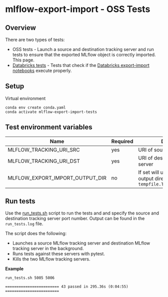 # mlflow-export-import - OSS Tests

## Overview

There are two types of tests:
* OSS tests - Launch a source and destination tracking server and run tests to ensure that the exported MLflow object is correctly imported.
This page.
* [Databricks tests](databricks/README.md) - Tests that check if the [Databricks export-import notebooks](../databricks_notebooks/README.md) execute properly.
## Setup

Virtual environment
```
conda env create conda.yaml
conda activate mlflow-export-import-tests
```

## Test environment variables

|Name | Required | Description|
|-----|----------|---------|
| MLFLOW_TRACKING_URI_SRC | yes | URI of source tracking server |
| MLFLOW_TRACKING_URI_DST | yes | URI of destination tracking server |
| MLFLOW_EXPORT_IMPORT_OUTPUT_DIR | no | If set will use this as the export output directory instead of `tempfile.TemporaryDirectory()` |

## Run tests

Use the [run_tests.sh](run_tests.sh) script to run the tests and and specify the source and destination tracking server port number.
Output can be found in the `run_tests.log` file.

The script does the following:
* Launches a source MLflow tracking server and destination MLflow tracking server in the background.
* Runs tests against these servers with pytest.
* Kills the two MLflow tracking servers.

**Example**
```
run_tests.sh 5005 5006
```
```
======================== 43 passed in 295.36s (0:04:55) ========================
```
